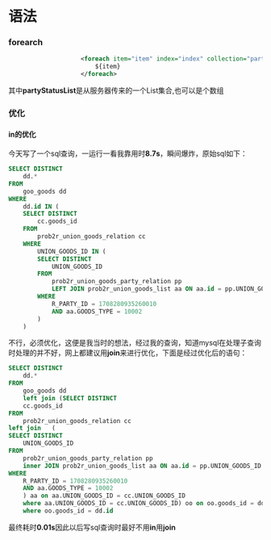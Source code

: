 # 语法
### forearch
```xml
                    <foreach item="item" index="index" collection="partyStatusList" open="(" separator="," close=")">
                        ${item}
                    </foreach>
```
其中**partyStatusList**是从服务器传来的一个List集合,也可以是个数组
### 优化
#### **in**的优化
今天写了一个sql查询，一运行一看我靠用时**8.7s**，瞬间爆炸，原始sql如下：
```sql
SELECT DISTINCT
	dd.* 
FROM
	goo_goods dd 
WHERE
	dd.id IN (
	SELECT DISTINCT
		cc.goods_id 
	FROM
		prob2r_union_goods_relation cc 
	WHERE
		UNION_GOODS_ID IN (
		SELECT DISTINCT
			UNION_GOODS_ID 
		FROM
			prob2r_union_goods_party_relation pp
			LEFT JOIN prob2r_union_goods_list aa ON aa.id = pp.UNION_GOODS_ID 
		WHERE
			R_PARTY_ID = 1708280935260010 
			AND aa.GOODS_TYPE = 10002 
		) 
	)
```
不行，必须优化，这便是我当时的想法，经过我的查询，知道mysql在处理子查询时处理的并不好，网上都建议用**join**来进行优化，下面是经过优化后的语句：
```sql
SELECT DISTINCT
	dd.* 
FROM
	goo_goods dd 
	left join (SELECT DISTINCT
	cc.goods_id 
FROM
	prob2r_union_goods_relation cc 
left join 	(
SELECT DISTINCT
	UNION_GOODS_ID 
FROM
	prob2r_union_goods_party_relation pp
	inner JOIN prob2r_union_goods_list aa ON aa.id = pp.UNION_GOODS_ID 
WHERE
	R_PARTY_ID = 1708280935260010 
	AND aa.GOODS_TYPE = 10002 
	) aa on aa.UNION_GOODS_ID = cc.UNION_GOODS_ID
	where aa.UNION_GOODS_ID = cc.UNION_GOODS_ID) oo on oo.goods_id = dd.id
	where oo.goods_id = dd.id
```
最终耗时**0.01s**因此以后写sql查询时最好不用**in**用**join**
                 



                 


